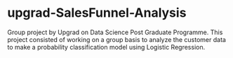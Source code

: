 # upgrad-SalesFunnel-Analysis
Group project by Upgrad on Data Science Post Graduate Programme. This project consisted of working on a group basis to analyze the customer data to make a probability classification model using Logistic Regression.
